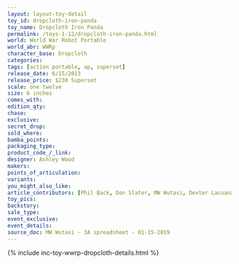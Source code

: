 ```yaml
---
layout: layout-toy-detail 
toy_id: dropcloth-iron-panda
toy_name: Dropcloth Iron Panda
permalink: /toys-1-12/dropcloth-iron-panda.html
world: World War Robot Portable
world_abr: WWRp
character_base: Dropcloth
categories: 
tags: [action portable, ap, superset] 
release_date: 6/15/2013
release_price: $230 Superset
scale: one twelve
size: 6 inches
comes_with: 
edition_qty: 
chase: 
exclusive: 
secret_drop: 
sold_where: 
bamba_points: 
packaging_type: 
product_code_/_link: 
designer: Ashley Wood
makers: 
points_of_articulation: 
variants: 
you_might_also_like: 
article_contributors: [Phil Back, Don Slater, MW Wutasi, Dexter Lacuanan]
toy_pics: 
backstory:
sale_type: 
event_exclusive: 
event_details: 
source_doc: MW Wutasi - 3A spreadsheet - 01-15-2019
---
```

{% include inc-toy-wwrp-dropcloth-details.html %}